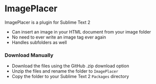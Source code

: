 ImagePlacer
=============================

ImagePlacer is a plugin for Sublime Text 2

* Can insert an image in your HTML document from your image folder
* No need to ever write an image tag ever again
* Handles subfolders as well

### Download Manually

* Download the files using the GitHub .zip download option
* Unzip the files and rename the folder to `ImagePlacer`
* Copy the folder to your Sublime Text 2 `Packages` directory

